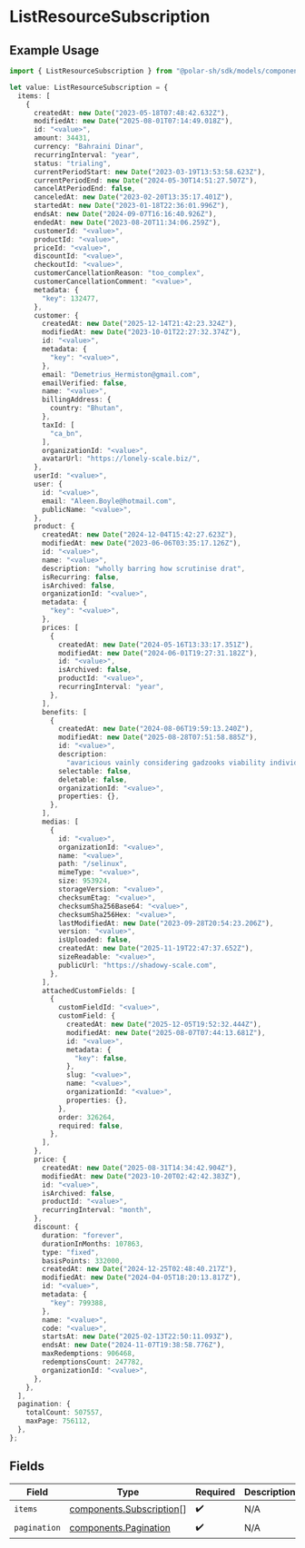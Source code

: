 # ListResourceSubscription

## Example Usage

```typescript
import { ListResourceSubscription } from "@polar-sh/sdk/models/components";

let value: ListResourceSubscription = {
  items: [
    {
      createdAt: new Date("2023-05-18T07:48:42.632Z"),
      modifiedAt: new Date("2025-08-01T07:14:49.018Z"),
      id: "<value>",
      amount: 34431,
      currency: "Bahraini Dinar",
      recurringInterval: "year",
      status: "trialing",
      currentPeriodStart: new Date("2023-03-19T13:53:58.623Z"),
      currentPeriodEnd: new Date("2024-05-30T14:51:27.507Z"),
      cancelAtPeriodEnd: false,
      canceledAt: new Date("2023-02-20T13:35:17.401Z"),
      startedAt: new Date("2023-01-18T22:36:01.996Z"),
      endsAt: new Date("2024-09-07T16:16:40.926Z"),
      endedAt: new Date("2023-08-20T11:34:06.259Z"),
      customerId: "<value>",
      productId: "<value>",
      priceId: "<value>",
      discountId: "<value>",
      checkoutId: "<value>",
      customerCancellationReason: "too_complex",
      customerCancellationComment: "<value>",
      metadata: {
        "key": 132477,
      },
      customer: {
        createdAt: new Date("2025-12-14T21:42:23.324Z"),
        modifiedAt: new Date("2023-10-01T22:27:32.374Z"),
        id: "<value>",
        metadata: {
          "key": "<value>",
        },
        email: "Demetrius_Hermiston@gmail.com",
        emailVerified: false,
        name: "<value>",
        billingAddress: {
          country: "Bhutan",
        },
        taxId: [
          "ca_bn",
        ],
        organizationId: "<value>",
        avatarUrl: "https://lonely-scale.biz/",
      },
      userId: "<value>",
      user: {
        id: "<value>",
        email: "Aleen.Boyle@hotmail.com",
        publicName: "<value>",
      },
      product: {
        createdAt: new Date("2024-12-04T15:42:27.623Z"),
        modifiedAt: new Date("2023-06-06T03:35:17.126Z"),
        id: "<value>",
        name: "<value>",
        description: "wholly barring how scrutinise drat",
        isRecurring: false,
        isArchived: false,
        organizationId: "<value>",
        metadata: {
          "key": "<value>",
        },
        prices: [
          {
            createdAt: new Date("2024-05-16T13:33:17.351Z"),
            modifiedAt: new Date("2024-06-01T19:27:31.182Z"),
            id: "<value>",
            isArchived: false,
            productId: "<value>",
            recurringInterval: "year",
          },
        ],
        benefits: [
          {
            createdAt: new Date("2024-08-06T19:59:13.240Z"),
            modifiedAt: new Date("2025-08-28T07:51:58.885Z"),
            id: "<value>",
            description:
              "avaricious vainly considering gadzooks viability individual",
            selectable: false,
            deletable: false,
            organizationId: "<value>",
            properties: {},
          },
        ],
        medias: [
          {
            id: "<value>",
            organizationId: "<value>",
            name: "<value>",
            path: "/selinux",
            mimeType: "<value>",
            size: 953924,
            storageVersion: "<value>",
            checksumEtag: "<value>",
            checksumSha256Base64: "<value>",
            checksumSha256Hex: "<value>",
            lastModifiedAt: new Date("2023-09-28T20:54:23.206Z"),
            version: "<value>",
            isUploaded: false,
            createdAt: new Date("2025-11-19T22:47:37.652Z"),
            sizeReadable: "<value>",
            publicUrl: "https://shadowy-scale.com",
          },
        ],
        attachedCustomFields: [
          {
            customFieldId: "<value>",
            customField: {
              createdAt: new Date("2025-12-05T19:52:32.444Z"),
              modifiedAt: new Date("2025-08-07T07:44:13.681Z"),
              id: "<value>",
              metadata: {
                "key": false,
              },
              slug: "<value>",
              name: "<value>",
              organizationId: "<value>",
              properties: {},
            },
            order: 326264,
            required: false,
          },
        ],
      },
      price: {
        createdAt: new Date("2025-08-31T14:34:42.904Z"),
        modifiedAt: new Date("2023-10-20T02:42:42.383Z"),
        id: "<value>",
        isArchived: false,
        productId: "<value>",
        recurringInterval: "month",
      },
      discount: {
        duration: "forever",
        durationInMonths: 107863,
        type: "fixed",
        basisPoints: 332000,
        createdAt: new Date("2024-12-25T02:48:40.217Z"),
        modifiedAt: new Date("2024-04-05T18:20:13.817Z"),
        id: "<value>",
        metadata: {
          "key": 799388,
        },
        name: "<value>",
        code: "<value>",
        startsAt: new Date("2025-02-13T22:50:11.093Z"),
        endsAt: new Date("2024-11-07T19:38:58.776Z"),
        maxRedemptions: 906468,
        redemptionsCount: 247782,
        organizationId: "<value>",
      },
    },
  ],
  pagination: {
    totalCount: 507557,
    maxPage: 756112,
  },
};
```

## Fields

| Field                                                                | Type                                                                 | Required                                                             | Description                                                          |
| -------------------------------------------------------------------- | -------------------------------------------------------------------- | -------------------------------------------------------------------- | -------------------------------------------------------------------- |
| `items`                                                              | [components.Subscription](../../models/components/subscription.md)[] | :heavy_check_mark:                                                   | N/A                                                                  |
| `pagination`                                                         | [components.Pagination](../../models/components/pagination.md)       | :heavy_check_mark:                                                   | N/A                                                                  |